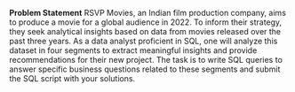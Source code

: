 **Problem Statement**
  RSVP Movies, an Indian film production company, aims to produce a movie for a global audience in 2022. 
  To inform their strategy, they seek analytical insights based on data from movies released over the past three years. 
  As a data analyst proficient in SQL, one will analyze this dataset in four segments to extract meaningful insights and provide recommendations for their new project.
  The task is to write SQL queries to answer specific business questions related to these segments and submit the SQL script with your solutions.
